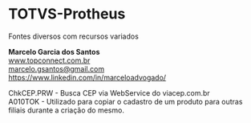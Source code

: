 # TOTVS-Protheus
Fontes diversos com recursos variados

<b>Marcelo Garcia dos Santos</b><br>
www.topconnect.com.br<br>
marcelo.gsantos@gmail.com<br>
https://www.linkedin.com/in/marceloadvogado/<br>


ChkCEP.PRW - Busca CEP via WebService do viacep.com.br <br>
A010TOK       - Utilizado para copiar o cadastro de um produto para outras filiais durante a criação do mesmo.

